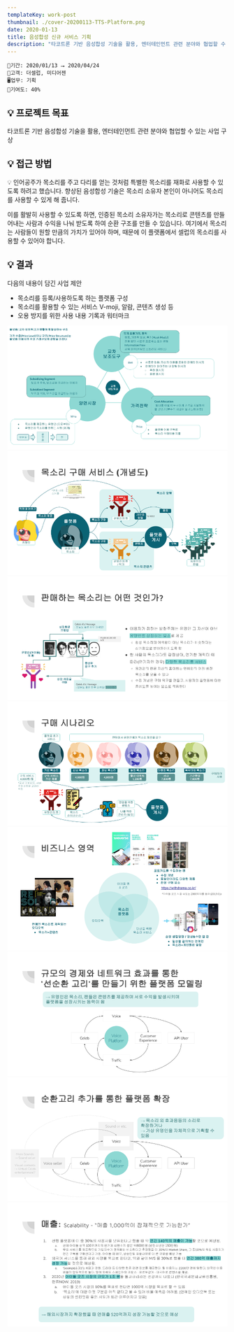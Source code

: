 ```yaml
---
templateKey: work-post
thumbnail: ./cover-20200113-TTS-Platform.png
date: 2020-01-13
title: 음성합성 신규 서비스 기획
description: "타코트론 기반 음성합성 기술을 활용, 엔터테인먼트 관련 분야와 협업할 수 있는 사업 구상"
---
```

```
📅기간: 2020/01/13 ⭢ 2020/04/24
🤝고객: 더셀럽, 미디어젠
🖥️업무: 기획
🎯기여도: 40%
```

## 💡 프로젝트 목표
타코트론 기반 음성합성 기술을 활용, 엔터테인먼트 관련 분야와 협업할 수 있는 사업 구상

## 💡 접근 방법
💡 인어공주가 목소리를 주고 다리를 얻는 것처럼 특별한 목소리를 재화로 사용할 수 있도록 하려고 했습니다. 향상된 음성합성 기술은 목소리 소유자 본인이 아니어도 목소리를 사용할 수 있게 해 줍니다.

이를 활발히 사용할 수 있도록 하면, 인증된 목소리 소유자가는 목소리로 콘텐츠를 만들어내는 사람과 수익을 나눠 받도록 하여 순환 구조를 만들 수 있습니다. 여기에서 목소리는 사람들이 원할 만큼의 가치가 있어야 하며, 때문에 이 플랫폼에서 셀럽의 목소리를 사용할 수 있어야 합니다.

## 💡 결과
다음의 내용이 담긴 사업 제안

- 목소리를 등록/사용하도록 하는 플랫폼 구성
- 목소리를 활용할 수 있는 서비스 V-moji, 알람, 콘텐츠 생성 등
- 오용 방지를 위한 사용 내용 기록과 워터마크

![교차 네트워크가 원활하게 발생하는 플랫폼](./TTS-Platform-001.png)
![목소리 구매 서비스](./TTS-Platform-002.png)
![판매하는 목소리는 어떤 것인가?](./TTS-Platform-003.png)
![구매 시나리오](./TTS-Platform-004.png)
![비즈니스 영역](./TTS-Platform-005.png)
![규모의 경제와 네트워크 효과를 통한 선순환 고리 만들기 모델링](./TTS-Platform-006.png)
![순환고리 추가를 통한 플랫폼 확장](./TTS-Platform-007.png)
![매출](./TTS-Platform-008.png)